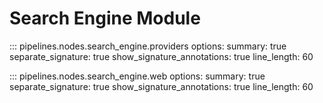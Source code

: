 # Search Engine Module

::: pipelines.nodes.search_engine.providers
    options:
        summary: true
        separate_signature: true
        show_signature_annotations: true
        line_length: 60

::: pipelines.nodes.search_engine.web
    options:
        summary: true
        separate_signature: true
        show_signature_annotations: true
        line_length: 60
